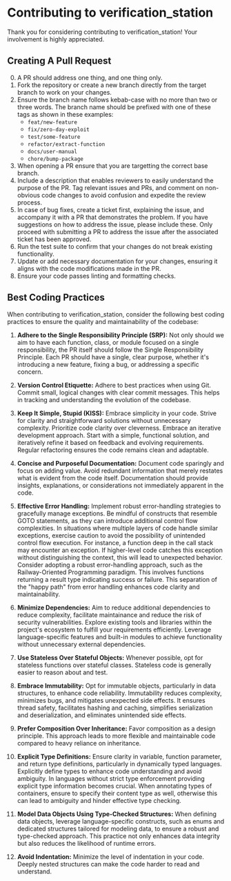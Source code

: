 # Contributing to verification_station

Thank you for considering contributing to verification_station! Your involvement is highly appreciated.

## Creating A Pull Request

0. A PR should address one thing, and one thing only.
1. Fork the repository or create a new branch directly from the target branch to work on your changes.
2. Ensure the branch name follows kebab-case with no more than two or three words. The branch name should be prefixed with one of these tags as shown in these examples:
   - `feat/new-feature`
   - `fix/zero-day-exploit`
   - `test/some-feature`
   - `refactor/extract-function`
   - `docs/user-manual`
   - `chore/bump-package`
3. When opening a PR ensure that you are targetting the correct base branch.
4. Include a description that enables reviewers to easily understand the purpose of the PR. Tag relevant issues and PRs, and comment on non-obvious code changes to avoid confusion and expedite the review process.
5. In case of bug fixes, create a ticket first, explaining the issue, and accompany it with a PR that demonstrates the problem. If you have suggestions on how to address the issue, please include these. Only proceed with submitting a PR to address the issue after the associated ticket has been approved.
6. Run the test suite to confirm that your changes do not break existing functionality.
7. Update or add necessary documentation for your changes, ensuring it aligns with the code modifications made in the PR.
8. Ensure your code passes linting and formatting checks.


## Best Coding Practices

When contributing to verification_station, consider the following best coding practices to ensure the quality and maintainability of the codebase:

1. **Adhere to the Single Responsibility Principle (SRP):** Not only should we aim to have each function, class, or module focused on a single responsibility, the PR itself should follow the Single Responsibility Principle. Each PR should have a single, clear purpose, whether it's introducing a new feature, fixing a bug, or addressing a specific concern.

2.  **Version Control Etiquette:** Adhere to best practices when using Git. Commit small, logical changes with clear commit messages. This helps in tracking and understanding the evolution of the codebase.

3. **Keep It Simple, Stupid (KISS):** Embrace simplicity in your code. Strive for clarity and straightforward solutions without unnecessary complexity. Prioritize code clarity over cleverness. Embrace an iterative development approach. Start with a simple, functional solution, and iteratively refine it based on feedback and evolving requirements. Regular refactoring ensures the code remains clean and adaptable.

4.  **Concise and Purposeful Documentation:** Document code sparingly and focus on adding value. Avoid redundant information that merely restates what is evident from the code itself. Documentation should provide insights, explanations, or considerations not immediately apparent in the code.

5.  **Effective Error Handling:** Implement robust error-handling strategies to gracefully manage exceptions. Be mindful of constructs that resemble GOTO statements, as they can introduce additional control flow complexities. In situations where multiple layers of code handle similar exceptions, exercise caution to avoid the possibility of unintended control flow execution. For instance, a function deep in the call stack may encounter an exception. If higher-level code catches this exception without distinguishing the context, this will lead to unexpected behavior. Consider adopting a robust error-handling approach, such as the Railway-Oriented Programming paradigm. This involves functions returning a result type indicating success or failure. This separation of the "happy path" from error handling enhances code clarity and maintainability.

6. **Minimize Dependencies:** Aim to reduce additional dependencies to reduce complexity, facilitate maintainance and reduce the risk of security vulnerabilities. Explore existing tools and libraries within the project's ecosystem to fulfill your requirements efficiently. Leverage language-specific features and built-in modules to achieve functionality without unnecessary external dependencies.

7. **Use Stateless Over Stateful Objects:** Whenever possible, opt for stateless functions over stateful classes. Stateless code is generally easier to reason about and test.

8. **Embrace Immutability:** Opt for immutable objects, particularly in data structures, to enhance code reliability. Immutability reduces complexity, minimizes bugs, and mitigates unexpected side effects. It ensures thread safety, facilitates hashing and caching, simplifies serialization and deserialization, and eliminates unintended side effects.

9.  **Prefer Composition Over Inheritance:** Favor composition as a design principle. This approach leads to more flexible and maintainable code compared to heavy reliance on inheritance.

10. **Explicit Type Definitions:** Ensure clarity in variable, function parameter, and return type definitions, particularly in dynamically typed languages. Explicitly define types to enhance code understanding and avoid ambiguity. In languages without strict type enforcement providing explicit type information becomes crucial. When annotating types of containers, ensure to specify their content type as well, otherwise this can lead to ambiguity and hinder effective type checking.

11. **Model Data Objects Using Type-Checked Structures:** When defining data objects, leverage language-specific constructs, such as enums and dedicated structures tailored for modeling data, to ensure a robust and type-checked approach. This practice not only enhances data integrity but also reduces the likelihood of runtime errors.

12.  **Avoid Indentation:** Minimize the level of indentation in your code. Deeply nested structures can make the code harder to read and understand.
